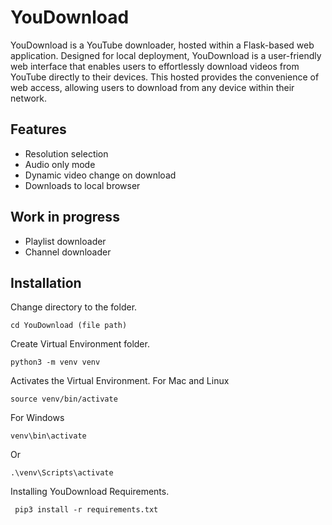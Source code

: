 # YouDownload
YouDownload is a YouTube downloader, hosted within a Flask-based web application. Designed for local deployment, YouDownload is a user-friendly web interface that enables users to effortlessly download videos from YouTube directly to their devices. This hosted provides the convenience of web access, allowing users to download from any device within their network.

## Features
- Resolution selection
- Audio only mode
- Dynamic video change on download
- Downloads to local browser
## Work in progress
- Playlist downloader
- Channel downloader
  
## Installation
Change directory to the folder.
```
cd YouDownload (file path)
```
Create Virtual Environment folder.
```
python3 -m venv venv
```
Activates the Virtual Environment.
For Mac and Linux
```
source venv/bin/activate
```
For Windows
```
venv\bin\activate
```
Or
```
.\venv\Scripts\activate
```
Installing YouDownload Requirements.
```
 pip3 install -r requirements.txt
